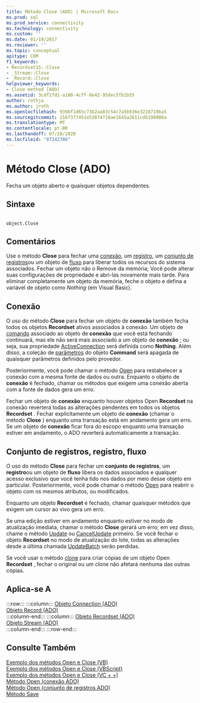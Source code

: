 ```yaml
---
title: Método Close (ADO) | Microsoft Docs
ms.prod: sql
ms.prod_service: connectivity
ms.technology: connectivity
ms.custom: ''
ms.date: 01/19/2017
ms.reviewer: ''
ms.topic: conceptual
apitype: COM
f1_keywords:
- Recordset15::Close
- _Stream::Close
- _Record::Close
helpviewer_keywords:
- Close method [ADO]
ms.assetid: 3cdf27d1-a180-4cff-8e42-95dec5fb1b55
author: rothja
ms.author: jroth
ms.openlocfilehash: 939bf1d65c73b2aa83c54c7a5b936e3228719ba5
ms.sourcegitcommit: 216f377451e53874718ae1645a2611cdb198808a
ms.translationtype: MT
ms.contentlocale: pt-BR
ms.lasthandoff: 07/28/2020
ms.locfileid: "87242786"
---
```

# <a name="close-method-ado"></a>Método Close (ADO)
Fecha um objeto aberto e quaisquer objetos dependentes.  
  
## <a name="syntax"></a>Sintaxe  
  
```  
  
object.Close  
```  
  
## <a name="remarks"></a>Comentários  
 Use o método **Close** para fechar uma [conexão](../../../ado/reference/ado-api/connection-object-ado.md), um [registro](../../../ado/reference/ado-api/record-object-ado.md), um [conjunto de registros](../../../ado/reference/ado-api/recordset-object-ado.md)ou um objeto de [fluxo](../../../ado/reference/ado-api/stream-object-ado.md) para liberar todos os recursos do sistema associados. Fechar um objeto não o Remove da memória; Você pode alterar suas configurações de propriedade e abri-las novamente mais tarde. Para eliminar completamente um objeto da memória, feche o objeto e defina a variável de objeto como *Nothing* (em Visual Basic).  
  
## <a name="connection"></a>Conexão  
 O uso do método **Close** para fechar um objeto de **conexão** também fecha todos os objetos **Recordset** ativos associados à conexão. Um objeto de [comando](../../../ado/reference/ado-api/command-object-ado.md) associado ao objeto de **conexão** que você está fechando continuará, mas ele não será mais associado a um objeto de **conexão** ; ou seja, sua propriedade [ActiveConnection](../../../ado/reference/ado-api/activeconnection-property-ado.md) será definida como **Nothing**. Além disso, a coleção de [parâmetros](../../../ado/reference/ado-api/parameters-collection-ado.md) do objeto **Command** será apagada de quaisquer parâmetros definidos pelo provedor.  
  
 Posteriormente, você pode chamar o método [Open](../../../ado/reference/ado-api/open-method-ado-connection.md) para restabelecer a conexão com a mesma fonte de dados ou outra. Enquanto o objeto de **conexão** é fechado, chamar os métodos que exigem uma conexão aberta com a fonte de dados gera um erro.  
  
 Fechar um objeto de **conexão** enquanto houver objetos Open **Recordset** na conexão reverterá todas as alterações pendentes em todos os objetos **Recordset** . Fechar explicitamente um objeto de **conexão** (chamar o método **Close** ) enquanto uma transação está em andamento gera um erro. Se um objeto de **conexão** ficar fora do escopo enquanto uma transação estiver em andamento, o ADO reverterá automaticamente a transação.  
  
## <a name="recordset-record-stream"></a>Conjunto de registros, registro, fluxo  
 O uso do método **Close** para fechar um **conjunto de registros**, um **registro**ou um objeto de **fluxo** libera os dados associados e qualquer acesso exclusivo que você tenha tido nos dados por meio desse objeto em particular. Posteriormente, você pode chamar o método [Open](../../../ado/reference/ado-api/open-method-ado-recordset.md) para reabrir o objeto com os mesmos atributos, ou modificados.  
  
 Enquanto um objeto **Recordset** é fechado, chamar quaisquer métodos que exigem um cursor ao vivo gera um erro.  
  
 Se uma edição estiver em andamento enquanto estiver no modo de atualização imediata, chamar o método **Close** gerará um erro; em vez disso, chame o método [Update](../../../ado/reference/ado-api/update-method.md) ou [CancelUpdate](../../../ado/reference/ado-api/cancelupdate-method-ado.md) primeiro. Se você fechar o objeto **Recordset** no modo de atualização do lote, todas as alterações desde a última chamada [UpdateBatch](../../../ado/reference/ado-api/updatebatch-method.md) serão perdidas.  
  
 Se você usar o método [clone](../../../ado/reference/ado-api/clone-method-ado.md) para criar cópias de um objeto Open **Recordset** , fechar o original ou um clone não afetará nenhuma das outras cópias.  
  
## <a name="applies-to"></a>Aplica-se A  

:::row:::
    :::column:::
        [Objeto Connection (ADO)](../../../ado/reference/ado-api/connection-object-ado.md)  
        [Objeto Record (ADO)](../../../ado/reference/ado-api/record-object-ado.md)  
    :::column-end:::
    :::column:::
        [Objeto Recordset (ADO)](../../../ado/reference/ado-api/recordset-object-ado.md)  
        [Objeto Stream (ADO)](../../../ado/reference/ado-api/stream-object-ado.md)  
    :::column-end:::
:::row-end:::

## <a name="see-also"></a>Consulte Também  
 [Exemplo dos métodos Open e Close (VB)](../../../ado/reference/ado-api/open-and-close-methods-example-vb.md)   
 [Exemplo dos métodos Open e Close (VBScript)](../../../ado/reference/ado-api/open-and-close-methods-example-vbscript.md)   
 [Exemplo dos métodos Open e Close (VC + +)](../../../ado/reference/ado-api/open-and-close-methods-example-vc.md)   
 [Método Open (conexão ADO)](../../../ado/reference/ado-api/open-method-ado-connection.md)   
 [Método Open (conjunto de registros ADO)](../../../ado/reference/ado-api/open-method-ado-recordset.md)   
 [Método Save](../../../ado/reference/ado-api/save-method.md)
